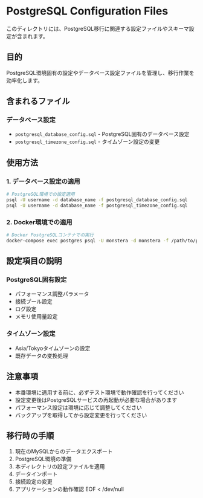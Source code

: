 # PostgreSQL Configuration Files

このディレクトリには、PostgreSQL移行に関連する設定ファイルやスキーマ設定が含まれます。

## 目的

PostgreSQL環境固有の設定やデータベース設定ファイルを管理し、移行作業を効率化します。

## 含まれるファイル

### データベース設定
- `postgresql_database_config.sql` - PostgreSQL固有のデータベース設定
- `postgresql_timezone_config.sql` - タイムゾーン設定の変更

## 使用方法

### 1. データベース設定の適用

```bash
# PostgreSQL環境での設定適用
psql -U username -d database_name -f postgresql_database_config.sql
psql -U username -d database_name -f postgresql_timezone_config.sql
```

### 2. Docker環境での適用

```bash
# Docker PostgreSQLコンテナでの実行
docker-compose exec postgres psql -U monstera -d monstera -f /path/to/postgresql_database_config.sql
```

## 設定項目の説明

### PostgreSQL固有設定
- パフォーマンス調整パラメータ
- 接続プール設定
- ログ設定
- メモリ使用量設定

### タイムゾーン設定
- Asia/Tokyoタイムゾーンの設定
- 既存データの変換処理

## 注意事項

- 本番環境に適用する前に、必ずテスト環境で動作確認を行ってください
- 設定変更後はPostgreSQLサービスの再起動が必要な場合があります
- パフォーマンス設定は環境に応じて調整してください
- バックアップを取得してから設定変更を行ってください

## 移行時の手順

1. 現在のMySQLからのデータエクスポート
2. PostgreSQL環境の準備
3. 本ディレクトリの設定ファイルを適用
4. データインポート
5. 接続設定の変更
6. アプリケーションの動作確認
EOF < /dev/null